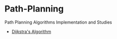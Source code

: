 # Path-Planning
Path Planning Algorithms Implementation and Studies

- [Dijkstra's Algorithm](https://github.com/vishalgattani/Path-Planning/tree/main/Djikstra)
